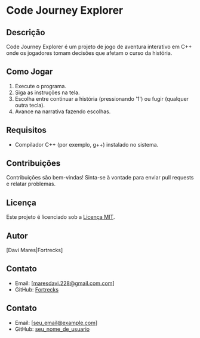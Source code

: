 # Code Journey Explorer

## Descrição
Code Journey Explorer é um projeto de jogo de aventura interativo em C++ onde os jogadores tomam decisões que afetam o curso da história.

## Como Jogar
1. Execute o programa.
2. Siga as instruções na tela.
3. Escolha entre continuar a história (pressionando '1') ou fugir (qualquer outra tecla).
4. Avance na narrativa fazendo escolhas.

## Requisitos
- Compilador C++ (por exemplo, g++) instalado no sistema.

## Contribuições
Contribuições são bem-vindas! Sinta-se à vontade para enviar pull requests e relatar problemas.

## Licença
Este projeto é licenciado sob a [Licença MIT](LICENSE).

## Autor
[Davi Mares|Fortrecks]

## Contato
- Email: [maresdavi.228@gmail.com.com]
- GitHub: [Fortrecks](https://github.com/Fortrecks)


## Contato
- Email: [seu_email@example.com]
- GitHub: [seu_nome_de_usuario](https://github.com/seu_nome_de_usuario)

